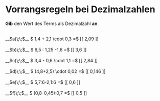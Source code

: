 <!--
version:  0.0.1

language: de

@style
main > *:not(:last-child) {
  margin-bottom: 3rem;
}

input {
    text-align: center;
}

.flex-container {
    display: flex;
    flex-wrap: wrap;
    align-items: stretch;
    gap: 20px;
}

.flex-child {
    flex: 1;
    min-width: 350px;
    margin-right: 20px;
}

@media (max-width: 400px) {
    .flex-child {
        flex: 100%;
        margin-right: 0;
    }
}
@end

formula: \carry   \textcolor{red}{\scriptsize #1}
formula: \digit   \rlap{\carry{#1}}\phantom{#2}#2
formula: \permil  \text{‰}

import: https://raw.githubusercontent.com/LiaTemplates/Tikz-Jax/main/README.md

script: https://cdn.jsdelivr.net/gh/LiaTemplates/Tikz-Jax@main/dist/index.js


tags: Dezimalzahlen, Vorrangsregeln, leicht, niedrig, Angeben

comment: Rechne mit Dezimalzahlen im Kopf. Achte auf die Vorrangsregeln.

author: Martin Lommatzsch

-->




# Vorrangsregeln bei Dezimalzahlen

**Gib** den Wert des Terms als Dezimalzahl **an**.

<section class="flex-container">

<div class="flex-child">
<br>
__$a)\;\;$__ $ 1,4 + 2,1 \cdot 0,3 =$ [[  2,09  ]]
<br>
</div> 
<div class="flex-child">
<br>
__$b)\;\;$__ $ 6,5 : 1,25 -1,6 =$ [[  3,6  ]]
<br>
</div> 
<div class="flex-child">
<br>
__$c)\;\;$__ $ 3,4 - 0,6 \cdot 1,1 =$ [[  2,84  ]]
<br>
</div> 
<div class="flex-child">
<br>
__$d)\;\;$__ $ (4,8+2,5) \cdot 0,02 =$ [[  0,146  ]]
<br>
</div> 
<div class="flex-child">
<br>
__$e)\;\;$__ $ 5,7:6-2,1:6 =$ [[  0,6  ]]
<br>
</div> 
<div class="flex-child">
<br>
__$f)\;\;$__ $ (0,8-0,45):0,7 =$ [[  0,5  ]]
<br>
</div> 
</section>
<br>
<br>
<br>
<br>


